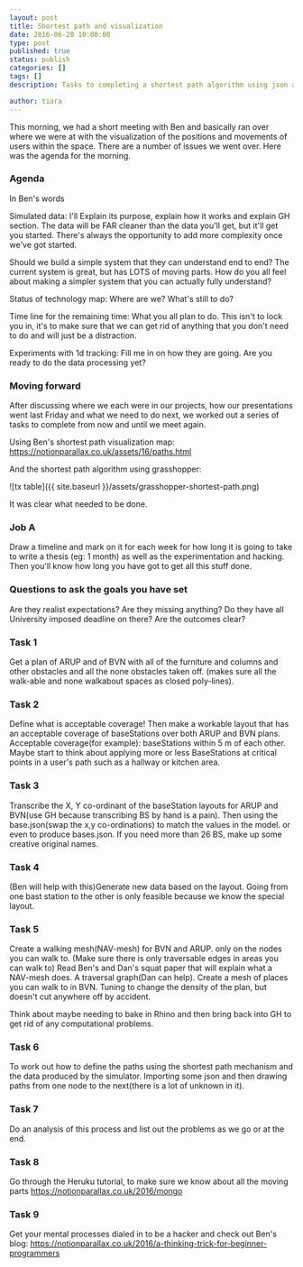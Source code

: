 ```yaml
---
layout: post
title: Shortest path and visualization
date: 2016-06-20 10:00:00
type: post
published: true
status: publish
categories: []
tags: []
description: Tasks to completing a shortest path algorithm using json and Grasshopper

author: tiara
---
```


This morning, we had a short meeting with Ben and basically ran over where we were at with the visualization of the positions and movements of users within the space. There are a number of issues we went over. Here was the agenda for the morning. 

### Agenda 

In Ben's words

Simulated data: I'll Explain its purpose, explain how it works and explain GH section. The data will be FAR cleaner than the data you'll get, but it'll get you started. There's always the opportunity to add more complexity once we've got started.

Should we build a simple system that they can understand end to end?
The current system is great, but has LOTS of moving parts. How do you all feel about making a simpler system that you can actually fully understand?

Status of technology map: Where are we? What's still to do?

Time line for the remaining time: What you all plan to do. This isn't to lock you in, it's to make sure that we can get rid of anything that you don't need to do and will just be a distraction.

Experiments with 1d tracking: Fill me in on how they are going. Are you ready to do the data processing yet? 

### Moving forward

After discussing where we each were in our projects, how our presentations went last Friday and what we need to do next, we worked out a series of tasks to complete from now and until we meet again. 

Using Ben's shortest path visualization map: https://notionparallax.co.uk/assets/16/paths.html

And the shortest path algorithm using grasshopper:

![tx table]({{ site.baseurl }}/assets/grasshopper-shortest-path.png)

It was clear what needed to be done. 

### Job A

Draw a timeline and mark on it for each week for how long it is going to take to write a thesis (eg: 1 month) as well as the experimentation and hacking. Then you'll know how long you have got to get all this stuff done. 

### Questions to ask the goals you have set

Are they realist expectations?
Are they missing anything?
Do they have all University imposed deadline on there?
Are the outcomes clear?


### Task 1

Get a plan of ARUP and of BVN with all of the furniture and columns and other obstacles and all the none obstacles taken off. (makes sure all the walk-able and none walkabout spaces as closed poly-lines). 

### Task 2

Define what is acceptable coverage! Then make a workable layout that has an acceptable coverage of baseStations over both ARUP and BVN plans. Acceptable coverage(for example): baseStations within 5 m of each other. Maybe start to think about applying more or less BaseStations at critical points in a user's path such as a hallway or kitchen area. 

### Task 3

Transcribe the X, Y co-ordinant of the baseStation layouts for ARUP and BVN(use GH because transcribing BS by hand is a pain). 
Then using the base.json(swap the x,y co-ordinations) to match the values in the model.  or even to produce bases.json. If you need more than 26 BS, make up some creative original names. 

### Task 4

(Ben will help with this)Generate new data based on the layout. Going from one bast station to the other is only feasible because we know the special layout.

### Task 5

Create a walking mesh(NAV-mesh) for BVN and ARUP. only on the nodes you can walk to. (Make sure there is only traversable edges in areas you can walk to) Read Ben's and Dan's squat paper that will explain what a NAV-mesh does. A traversal graph(Dan can help). Create a mesh of places you can walk to in BVN. Tuning to change the density of the plan, but doesn't cut anywhere off  by accident. 

Think about maybe needing to bake in Rhino and then bring back into GH to get rid of any computational problems.

### Task 6

To work out how to define the paths using the shortest path mechanism and the data produced by the simulator. Importing some json and then drawing paths from one node to the next(there is a lot of unknown in it).

### Task 7

Do an analysis of this process and list out the problems as we go or at the end.

### Task 8

Go through the Heruku tutorial, to make sure we know about all the moving parts 
https://notionparallax.co.uk/2016/mongo

### Task 9

Get your mental processes dialed in to be a hacker and check out Ben's blog: 
https://notionparallax.co.uk/2016/a-thinking-trick-for-beginner-programmers